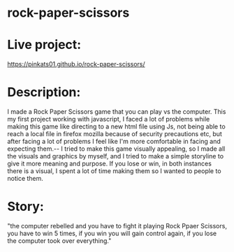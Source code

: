 # rock-paper-scissors

# Live project:
https://pinkats01.github.io/rock-paper-scissors/

# Description:
I made a Rock Paper Scissors game that you can play vs the computer. This my first project working with javascript,
I faced a lot of problems while making this game like directing to a new html file using Js, not being able
to reach a local file in firefox mozilla because of security precautions etc, but after facing a lot of problems I feel like I'm 
more comfortable in facing and expecting them.--
I tried to make this game visually appealing, so I made all the visuals and graphics by myself,
and I tried to make a simple storyline to give it more meaning and purpose.
If you lose or win, in both instances there is a visual, I spent a lot of time making them so I wanted to people to notice them.

# Story:
"the computer rebelled and you have to fight it playing Rock Ppaer Scissors, you have to win 5 times, if you win you will gain control again,
if you lose the computer took over everything."  


